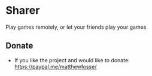 # Sharer
Play games remotely, or let your friends play your games


## Donate
  * If you like the project and would like to donate: https://paypal.me/matthewfosse/